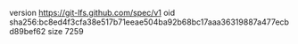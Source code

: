 version https://git-lfs.github.com/spec/v1
oid sha256:bc8ed4f3cfa38e517b71eeae504ba92b68bc17aaa36319887a477ecbd89bef62
size 7259
